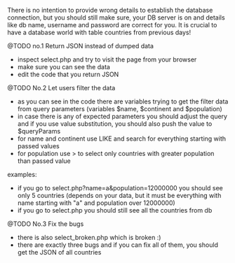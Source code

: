 There is no intention to provide wrong details to establish the database connection, but you should still make sure, your DB server is on
and details like db name, username and password are correct for you.
It is crucial to have a database world with table countries from previous days!


@TODO no.1
Return JSON instead of dumped data
- inspect select.php and try to visit the page from your browser
- make sure you can see the data
- edit the code that you return JSON


@TODO No.2
Let users filter the data
- as you can see in the code there are variables trying to get the filter data from query parameters (variables $name, $continent and $population)
- in case there is any of expected parameters you should adjust the query and if you use value substitution,
  you should also push the value to $queryParams
- for name and continent use LIKE and search for everything starting with passed values
- for population use > to select only countries with greater population than passed value

examples:
- if you go to select.php?name=a&population=12000000 you should see only 5 countries (depends on your data, but it must be everything with name starting with "a" and population over 12000000)
- if you go to select.php you should still see all the countries from db


@TODO No.3
Fix the bugs
- there is also select_broken.php which is broken :)
- there are exactly three bugs and if you can fix all of them, you should get the JSON of all countries
